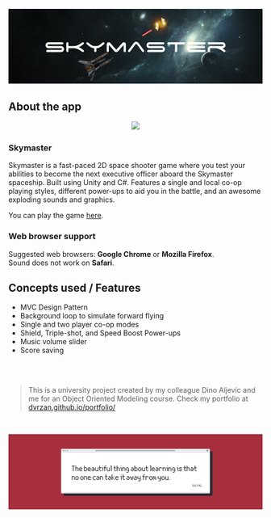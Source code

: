 ![Front Banner](Documentation/FrontBanner.png)

## About the app

<p align="center">
  <img src="Documentation/skymaster-preview-game.gif">
</p>

### Skymaster

Skymaster is a fast-paced 2D space shooter game where you test your abilities to become the next executive officer aboard the Skymaster spaceship. Built using Unity and C#. Features a single and local co-op playing styles, different power-ups to aid you in the battle, and an awesome exploding sounds and graphics.

You can play the game [here](https://dvrzan.github.io/skymaster/index.html).


### Web browser support

Suggested web browsers: **Google Chrome** or **Mozilla Firefox**.
 <br />
 Sound does not work on **Safari**.


## Concepts used / Features

* MVC Design Pattern
* Background loop to simulate forward flying
* Single and two player co-op modes
* Shield, Triple-shot, and Speed Boost Power-ups
* Music volume slider
* Score saving

 <br />
 <br />

>This is a university project created by my colleague Dino Aljevic and me for an Object Oriented Modeling course. Check my portfolio at [dvrzan.github.io/portfolio/](https://dvrzan.github.io/portfolio/)

 <br />

![End Banner](Documentation/EndBanner.png)
